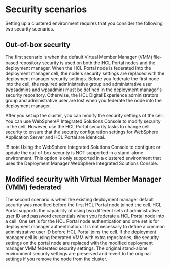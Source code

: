 # Security scenarios

Setting up a clustered environment requires that you consider the following two security scenarios.

## Out-of-box security

The first scenario is when the default Virtual Member Manager \(VMM\) file-based repository security is used on both the HCL Portal nodes and the deployment manager. When the HCL Portal node is federated into the deployment manager cell, the node's security settings are replaced with the deployment manager security settings. Before you federate the first node into the cell, the required administrative group and administrative user \(wpsadmins and wpsadmin\) must be defined in the deployment manager's security repository. Otherwise, the HCL Digital Experience administrators group and administrative user are lost when you federate the node into the deployment manager.

After you set up the cluster, you can modify the security settings of the cell. You can use WebSphere® Integrated Solutions Console to modify security in the cell. However, use the HCL Portal security tasks to change cell security to ensure that the security configuration settings for WebSphere Application Server and HCL Portal are identical.

!!! note 
    Using the WebSphere Integrated Solutions Console to configure or update the out-of-box security is NOT supported in a stand-alone environment. This option is only supported in a clustered environment that uses the Deployment Manager WebSphere Integrated Solutions Console.

## Modified security with Virtual Member Manager \(VMM\) federated

The second scenario is when the existing deployment manager default security was modified before the first HCL Portal node joined the cell. HCL Portal supports the capability of using two different sets of administrative user ID and password credentials when you federate a HCL Portal node into a cell. One set is for the HCL Portal node authentication and one set is for deployment manager authentication. It is not necessary to define a common administrative user ID before HCL Portal joins the cell. If the deployment manager cell is using federated VMM with extra repositories, the security settings on the portal node are replaced with the modified deployment manager VMM federated security settings. The original stand-alone environment security settings are preserved and revert to the original settings if you remove the node from the cluster.


